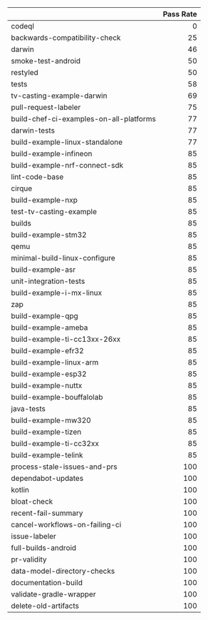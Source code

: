 |                                         |   Pass Rate |
|:----------------------------------------|------------:|
| codeql                                  |           0 |
| backwards-compatibility-check           |          25 |
| darwin                                  |          46 |
| smoke-test-android                      |          50 |
| restyled                                |          50 |
| tests                                   |          58 |
| tv-casting-example-darwin               |          69 |
| pull-request-labeler                    |          75 |
| build-chef-ci-examples-on-all-platforms |          77 |
| darwin-tests                            |          77 |
| build-example-linux-standalone          |          77 |
| build-example-infineon                  |          85 |
| build-example-nrf-connect-sdk           |          85 |
| lint-code-base                          |          85 |
| cirque                                  |          85 |
| build-example-nxp                       |          85 |
| test-tv-casting-example                 |          85 |
| builds                                  |          85 |
| build-example-stm32                     |          85 |
| qemu                                    |          85 |
| minimal-build-linux-configure           |          85 |
| build-example-asr                       |          85 |
| unit-integration-tests                  |          85 |
| build-example-i-mx-linux                |          85 |
| zap                                     |          85 |
| build-example-qpg                       |          85 |
| build-example-ameba                     |          85 |
| build-example-ti-cc13xx-26xx            |          85 |
| build-example-efr32                     |          85 |
| build-example-linux-arm                 |          85 |
| build-example-esp32                     |          85 |
| build-example-nuttx                     |          85 |
| build-example-bouffalolab               |          85 |
| java-tests                              |          85 |
| build-example-mw320                     |          85 |
| build-example-tizen                     |          85 |
| build-example-ti-cc32xx                 |          85 |
| build-example-telink                    |          85 |
| process-stale-issues-and-prs            |         100 |
| dependabot-updates                      |         100 |
| kotlin                                  |         100 |
| bloat-check                             |         100 |
| recent-fail-summary                     |         100 |
| cancel-workflows-on-failing-ci          |         100 |
| issue-labeler                           |         100 |
| full-builds-android                     |         100 |
| pr-validity                             |         100 |
| data-model-directory-checks             |         100 |
| documentation-build                     |         100 |
| validate-gradle-wrapper                 |         100 |
| delete-old-artifacts                    |         100 |